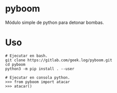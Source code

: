 # pyboom

Módulo simple de python para detonar bombas.

# Uso

```
# Ejecutar en bash.
git clone https://gitlab.com/geek.log/pyboom.git
cd pyboom
python3 -m pip install . --user

# Ejecutar en consola python.
>>> from pyboom import atacar
>>> atacar()
```